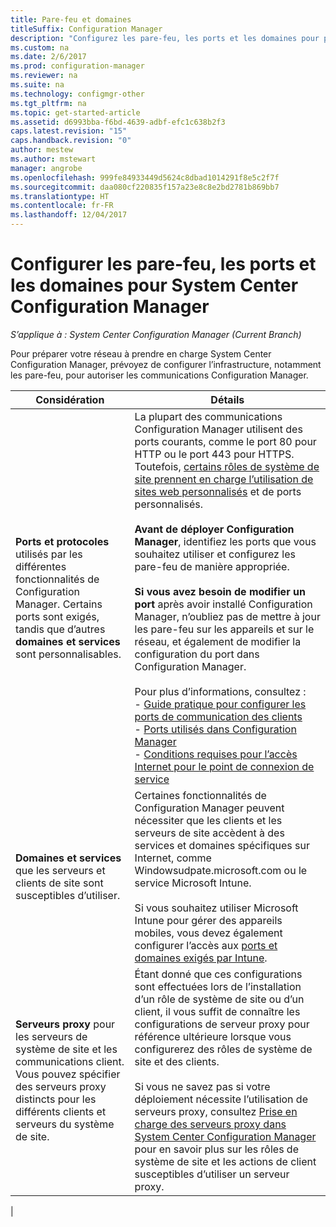 ```yaml
---
title: Pare-feu et domaines
titleSuffix: Configuration Manager
description: "Configurez les pare-feu, les ports et les domaines pour préparer votre infrastructure pour les communications System Center Configuration Manager."
ms.custom: na
ms.date: 2/6/2017
ms.prod: configuration-manager
ms.reviewer: na
ms.suite: na
ms.technology: configmgr-other
ms.tgt_pltfrm: na
ms.topic: get-started-article
ms.assetid: d6993bba-f6bd-4639-adbf-efc1c638b2f3
caps.latest.revision: "15"
caps.handback.revision: "0"
author: mestew
ms.author: mstewart
manager: angrobe
ms.openlocfilehash: 999fe84933449d5624c8dbad1014291f8e5c2f7f
ms.sourcegitcommit: daa080cf220835f157a23e8c8e2bd2781b869bb7
ms.translationtype: HT
ms.contentlocale: fr-FR
ms.lasthandoff: 12/04/2017
---
```

# <a name="set-up-firewalls-ports-and-domains-for-system-center-configuration-manager"></a>Configurer les pare-feu, les ports et les domaines pour System Center Configuration Manager

*S’applique à : System Center Configuration Manager (Current Branch)*

Pour préparer votre réseau à prendre en charge System Center Configuration Manager, prévoyez de configurer l’infrastructure, notamment les pare-feu, pour autoriser les communications Configuration Manager.  

|Considération|Détails|  
|-------------------|-------------|  
|**Ports et protocoles** utilisés par les différentes fonctionnalités de Configuration Manager. Certains ports sont exigés, tandis que d’autres **domaines et services** sont personnalisables.|La plupart des communications Configuration Manager utilisent des ports courants, comme le port 80 pour HTTP ou le port 443 pour HTTPS. Toutefois, [certains rôles de système de site prennent en charge l’utilisation de sites web personnalisés](/sccm/core/plan-design/network/websites-for-site-system-servers) et de ports personnalisés.<br /><br /> **Avant de déployer Configuration Manager**, identifiez les ports que vous souhaitez utiliser et configurez les pare-feu de manière appropriée.<br /><br /> **Si vous avez besoin de modifier un port** après avoir installé Configuration Manager, n’oubliez pas de mettre à jour les pare-feu sur les appareils et sur le réseau, et également de modifier la configuration du port dans Configuration Manager.<br /><br /> Pour plus d’informations, consultez : </br>- [Guide pratique pour configurer les ports de communication des clients](../../../core/clients/deploy/configure-client-communication-ports.md) </br>- [Ports utilisés dans Configuration Manager](../../../core/plan-design/hierarchy/ports.md) </br>- [Conditions requises pour l’accès Internet pour le point de connexion de service](/sccm/core/servers/deploy/configure/about-the-service-connection-point#bkmk_urls)|  
|**Domaines et services** que les serveurs et clients de site sont susceptibles d’utiliser.|Certaines fonctionnalités de Configuration Manager peuvent nécessiter que les clients et les serveurs de site accèdent à des services et domaines spécifiques sur Internet, comme Windowsudpate.microsoft.com ou le service Microsoft Intune.<br /><br /> Si vous souhaitez utiliser Microsoft Intune pour gérer des appareils mobiles, vous devez également configurer l’accès aux [ports et domaines exigés par Intune](https://docs.microsoft.com/en-us/intune/get-started/network-infrastructure-requirements-for-microsoft-intune).|  
|**Serveurs proxy** pour les serveurs de système de site et les communications client. Vous pouvez spécifier des serveurs proxy distincts pour les différents clients et serveurs du système de site.|Étant donné que ces configurations sont effectuées lors de l’installation d’un rôle de système de site ou d’un client, il vous suffit de connaître les configurations de serveur proxy pour référence ultérieure lorsque vous configurerez des rôles de système de site et des clients.<br /><br /> Si vous ne savez pas si votre déploiement nécessite l’utilisation de serveurs proxy, consultez [Prise en charge des serveurs proxy dans System Center Configuration Manager](../../../core/plan-design/network/proxy-server-support.md) pour en savoir plus sur les rôles de système de site et les actions de client susceptibles d’utiliser un serveur proxy.|   
|  
